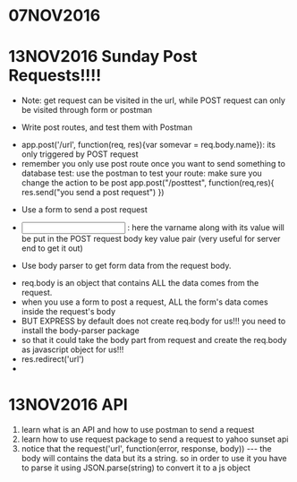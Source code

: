 # 07NOV2016 


# 13NOV2016 Sunday Post Requests!!!!
- Note: get request can be visited in the url, while POST request can only be visited through form or postman
* Write post routes, and test them with Postman
- app.post('/url', function(req, res){var somevar = req.body.name}): its only triggered by POST request
- remember you only use post route once you want to send something to database 
test: use the postman to test your route: make sure you change the action to be post 
app.post("/posttest", function(req,res){
    res.send("you send a post request")
})

* Use a form to send a post request
- <input name="varname"> : here the varname along with its value will be put in the POST request body
key value pair (very useful for server end to get it out)

* Use body parser to get form data from the request body.
- req.body is an object that contains ALL the data comes from the request.
- when you use a form to post a request, ALL the form's data comes inside the request's body
- BUT EXPRESS by default does not create req.body for us!!! you need to install the body-parser package
- so  that it could take the body part from request and create the req.body as javascript object for us!!!
- res.redirect('url')
- 


# 13NOV2016 API 
1) learn what is an API and how to use postman to send a request 
2) learn how to use request package to send a request to yahoo sunset api 
3) notice that the request('url', function(error, response, body)) --- the body will contains the data but its a string. so in order to use it 
you have to parse it using JSON.parse(string) to convert it to a js object 



